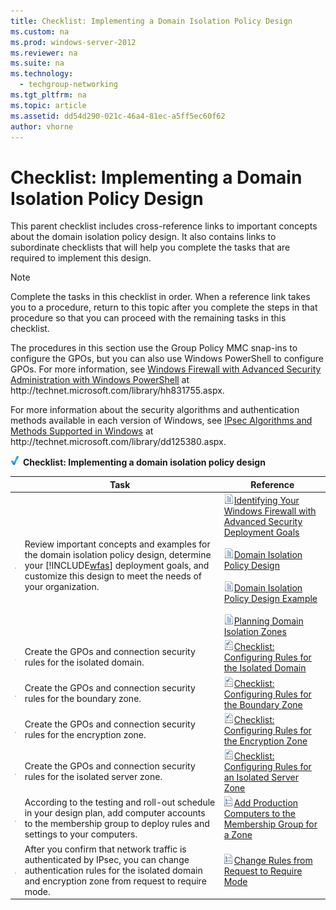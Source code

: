```yaml
---
title: Checklist: Implementing a Domain Isolation Policy Design
ms.custom: na
ms.prod: windows-server-2012
ms.reviewer: na
ms.suite: na
ms.technology: 
  - techgroup-networking
ms.tgt_pltfrm: na
ms.topic: article
ms.assetid: dd54d290-021c-46a4-81ec-a5ff5ec60f62
author: vhorne
---
```

# Checklist: Implementing a Domain Isolation Policy Design
This parent checklist includes cross\-reference links to important concepts about the domain isolation policy design. It also contains links to subordinate checklists that will help you complete the tasks that are required to implement this design.  
  
> [!NOTE]  
> Complete the tasks in this checklist in order. When a reference link takes you to a procedure, return to this topic after you complete the steps in that procedure so that you can proceed with the remaining tasks in this checklist.  
>   
> The procedures in this section use the Group Policy MMC snap\-ins to configure the GPOs, but you can also use Windows PowerShell to configure GPOs. For more information, see [Windows Firewall with Advanced Security Administration with Windows PowerShell](http://technet.microsoft.com/library/hh831755.aspx) at http:\/\/technet.microsoft.com\/library\/hh831755.aspx.  
>   
> For more information about the security algorithms and authentication methods available in each version of Windows, see [IPsec Algorithms and Methods Supported in Windows](http://technet.microsoft.com/library/dd125380.aspx) at http:\/\/technet.microsoft.com\/library\/dd125380.aspx.  
  
![](../Image/2b05dce3-938f-4168-9b8f-1f4398cbdb9b.gif) **Checklist: Implementing a domain isolation policy design**  
  
||Task|Reference|  
|-|--------|-------------|  
|![](../Image/WFAS_icon_checkbox.gif)|Review important concepts and examples for the domain isolation policy design, determine your [!INCLUDE[wfas](../Token/wfas_md.md)] deployment goals, and customize this design to meet the needs of your organization.|![](../Image/faa393df-4856-4431-9eda-4f4e5be72a90.gif)[Identifying Your Windows Firewall with Advanced Security Deployment Goals](../Topic/Identifying-Your-Windows-Firewall-with-Advanced-Security-Deployment-Goals.md)<br /><br />![](../Image/faa393df-4856-4431-9eda-4f4e5be72a90.gif)[Domain Isolation Policy Design](../Topic/Domain-Isolation-Policy-Design.md)<br /><br />![](../Image/faa393df-4856-4431-9eda-4f4e5be72a90.gif)[Domain Isolation Policy Design Example](../Topic/Domain-Isolation-Policy-Design-Example.md)<br /><br />![](../Image/faa393df-4856-4431-9eda-4f4e5be72a90.gif)[Planning Domain Isolation Zones](../Topic/Planning-Domain-Isolation-Zones.md)|  
|![](../Image/WFAS_icon_checkbox.gif)|Create the GPOs and connection security rules for the isolated domain.|![](../Image/bc6cea1a-1c6c-4124-8c8f-1df5adfe8c88.gif)[Checklist: Configuring Rules for the Isolated Domain](../Topic/Checklist--Configuring-Rules-for-the-Isolated-Domain.md)|  
|![](../Image/WFAS_icon_checkbox.gif)|Create the GPOs and connection security rules for the boundary zone.|![](../Image/bc6cea1a-1c6c-4124-8c8f-1df5adfe8c88.gif)[Checklist: Configuring Rules for the Boundary Zone](../Topic/Checklist--Configuring-Rules-for-the-Boundary-Zone.md)|  
|![](../Image/WFAS_icon_checkbox.gif)|Create the GPOs and connection security rules for the encryption zone.|![](../Image/bc6cea1a-1c6c-4124-8c8f-1df5adfe8c88.gif)[Checklist: Configuring Rules for the Encryption Zone](../Topic/Checklist--Configuring-Rules-for-the-Encryption-Zone.md)|  
|![](../Image/WFAS_icon_checkbox.gif)|Create the GPOs and connection security rules for the isolated server zone.|![](../Image/bc6cea1a-1c6c-4124-8c8f-1df5adfe8c88.gif)[Checklist: Configuring Rules for an Isolated Server Zone](../Topic/Checklist--Configuring-Rules-for-an-Isolated-Server-Zone.md)|  
|![](../Image/WFAS_icon_checkbox.gif)|According to the testing and roll\-out schedule in your design plan, add computer accounts to the membership group to deploy rules and settings to your computers.|![](../Image/15dd35b6-6cc6-421f-93f8-7109920e7144.gif)[Add Production Computers to the Membership Group for a Zone](../Topic/Add-Production-Computers-to-the-Membership-Group-for-a-Zone.md)|  
|![](../Image/WFAS_icon_checkbox.gif)|After you confirm that network traffic is authenticated by IPsec, you can change authentication rules for the isolated domain and encryption zone from request to require mode.|![](../Image/15dd35b6-6cc6-421f-93f8-7109920e7144.gif)[Change Rules from Request to Require Mode](../Topic/Change-Rules-from-Request-to-Require-Mode.md)|  
  
